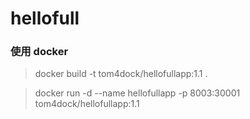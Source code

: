 # hellofull

### 使用 docker

> docker build -t tom4dock/hellofullapp:1.1 .

> docker run -d --name hellofullapp -p 8003:30001 tom4dock/hellofullapp:1.1

